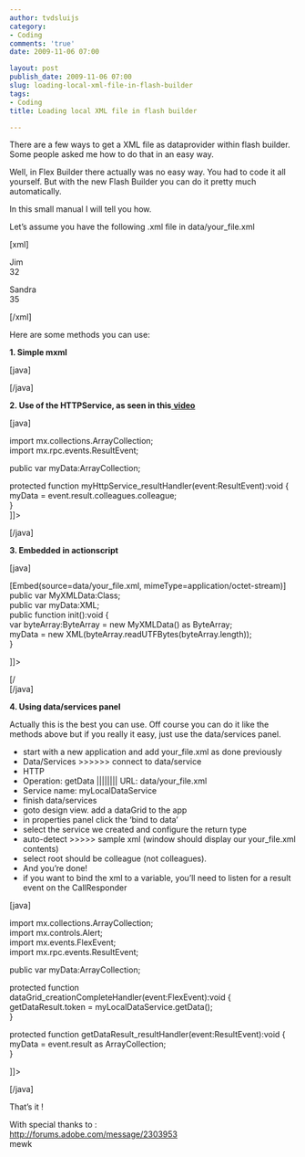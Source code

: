```yaml
---
author: tvdsluijs
category:
- Coding
comments: 'true'
date: 2009-11-06 07:00

layout: post
publish_date: 2009-11-06 07:00
slug: loading-local-xml-file-in-flash-builder
tags:
- Coding
title: Loading local XML file in flash builder

---
```

There are a few ways to get a XML file as dataprovider within flash builder.
Some people asked me how to do that in an easy way.  
  
Well, in Flex Builder there actually was no easy way. You had to code it all
yourself. But with the new Flash Builder you can do it pretty much
automatically.  
  
In this small manual I will tell you how.  
  
  
  
Let’s assume you have the following .xml file in data/your_file.xml  
  
[xml]  
  
  
  
Jim  
32  
  
  
Sandra  
35  
  
  
[/xml]  
  
  
Here are some methods you can use:  
  
 **1\. Simple mxml**  
  
[java]  
  
  
  
[/java]  
  
  
 **2\. Use of the HTTPService, as seen in this**[
**video**](http://www.adobe.com/devnet/flex/videotraining/flex4beta/xml/fiaw_v1_08.html
"Video of Flash Builder HTTPService")  
  
[java]  
  
  
  
  
import mx.collections.ArrayCollection;  
import mx.rpc.events.ResultEvent;  
  
public var myData:ArrayCollection;  
  
protected function myHttpService_resultHandler(event:ResultEvent):void {  
myData = event.result.colleagues.colleague;  
}  
]]>  
  
  
  
  
  
[/java]  
  
  
 **3\. Embedded in actionscript**  
  
[java]  
  
  
  
  
[Embed(source=data/your_file.xml, mimeType=application/octet-stream)]  
public var MyXMLData:Class;  
public var myData:XML;  
public function init():void {  
var byteArray:ByteArray = new MyXMLData() as ByteArray;  
myData = new XML(byteArray.readUTFBytes(byteArray.length));  
}  
  
]]>  
  
  
[/  
[/java]  
  
  
 **4\. Using data/services panel**  
  
Actually this is the best you can use. Off course you can do it like the
methods above but if you really it easy, just use the data/services panel.

  * start with a new application and add your_file.xml as done previously
  * Data/Services >>>>>> connect to data/service
  * HTTP
  * Operation: getData |||||||| URL: data/your_file.xml
  * Service name: myLocalDataService
  * finish data/services
  * goto design view. add a dataGrid to the app
  * in properties panel click the ‘bind to data’
  * select the service we created and configure the return type
  * auto-detect >>>>> sample xml (window should display our your_file.xml contents)
  * select root should be colleague (not colleagues).
  * And you’re done!
  * if you want to bind the xml to a variable, you’ll need to listen for a result event on the CallResponder

[java]  
  
  
  
  
import mx.collections.ArrayCollection;  
import mx.controls.Alert;  
import mx.events.FlexEvent;  
import mx.rpc.events.ResultEvent;  
  
public var myData:ArrayCollection;  
  
protected function dataGrid_creationCompleteHandler(event:FlexEvent):void {  
getDataResult.token = myLocalDataService.getData();  
}  
  
protected function getDataResult_resultHandler(event:ResultEvent):void {  
myData = event.result as ArrayCollection;  
}  
  
]]>  
  
  
  
  
  
  
  
  
  
  
  
  
  
[/java]  
  
  
That’s it !  
  
  
  
  
With special thanks to :  
<http://forums.adobe.com/message/2303953>  
mewk

